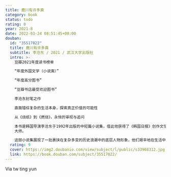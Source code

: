 ```yaml
---
title: 鹿川有许多粪
category: book
status: todo
rating: 0
year: 2021-8
date: 2022-03-24 08:51:45+08:00
douban:
  id: "35517022"
  title: 鹿川有许多粪
  subtitle: 李沧东 / 2021 / 武汉大学出版社
  intro: >-
    豆瓣2021年度读书榜单

    “年度外国文学（小说类）”

    “年度高分图书”

    “豆瓣书店最受欢迎图书”

    李沧东封笔之作

    直面错综复杂的生活本身，探索真正价值的可能性

    从《烧纸》到《燃烧》，永恒的审视与追问

    本书是韩国导演李沧东于1992年出版的中短篇小说集，借此他获得了《韩国日报》创作文学奖，并在第二年受导演朴光洙之邀进入电影界，随后他便转型并逐渐成为具有国际影响力的电影
    大师。

    这部小说集展现了一批裹挟在复杂多变的历史浪潮中的底层人物形象，他们艰辛地在生活中追求真正的价值，与现实中的痛苦进行抗争，同时寻找个人生活的意义。作者通过这些人物的遭遇审视韩国现实，但并非止步于讲述历史事件或故事本身，而是着重刻画了人物在此过程中发生的转变，他们逐渐开始对生活中的真正价值和自己的身份认同提出疑问并进行探索。
  rating: 9
  cover: https://img2.doubanio.com/view/subject/l/public/s33968312.jpg
  link: https://book.douban.com/subject/35517022/
---
```


Via tw ting yun
